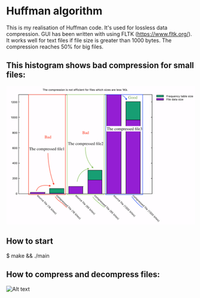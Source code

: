 # Huffman algorithm
This is my realisation of Huffman code. It's used for lossless data compression. GUI has been written with using FLTK (https://www.fltk.org/).
It works well for text files if file size is greater than 1000 bytes. The compression reaches 50% for big files.
## This histogram shows bad compression for small files:
![Alt text](https://github.com/dariaemacs/Huffman/blob/master/png/small_files_compression.png?raw=true "Optional Title")
## How to start
$ make && ./main
## How to compress and decompress files:
![Alt text](https://github.com/dariaemacs/Huffman/blob/master/png/work.gif?raw=true "Dialog window")
